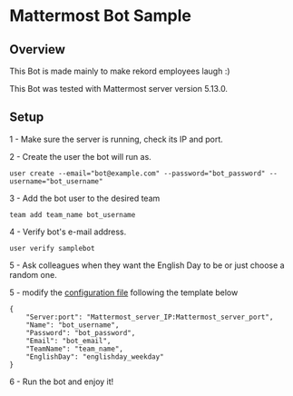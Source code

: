 # Mattermost Bot Sample

## Overview

This Bot is made mainly to make rekord employees laugh :)

This Bot was tested with Mattermost server version 5.13.0.

## Setup

1 - Make sure the server is running, check its IP and port.

2 - Create the user the bot will run as.
```
user create --email="bot@example.com" --password="bot_password" --username="bot_username"
```

3 - Add the bot user to the desired team
```
team add team_name bot_username
```

4 - Verify bot's e-mail address.
```
user verify samplebot
```
5 - Ask colleagues when they want the English Day to be or just choose a random one.

5 - modify the [configuration file](config.json) following the template below
```
{
	"Server:port": "Mattermost_server_IP:Mattermost_server_port",
	"Name": "bot_username",
	"Password": "bot_password", 
	"Email": "bot_email",
	"TeamName": "team_name",
	"EnglishDay": "englishday_weekday"
}
```

6 - Run the bot and enjoy it!